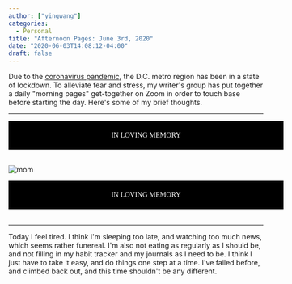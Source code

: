 ```yaml
---
author: ["yingwang"]
categories:
  - Personal
title: "Afternoon Pages: June 3rd, 2020"
date: "2020-06-03T14:08:12-04:00"
draft: false
---
```


Due to the [coronavirus
pandemic](https://en.wikipedia.org/wiki/2019-20_coronavirus_pandemic), the D.C.
metro region has been in a state of lockdown. To alleviate fear and stress, my
writer's group has put together a daily "morning pages" get-together on Zoom in
order to touch base before starting the day. Here's some of my brief thoughts.

---

<div style="background-color: black; color: white; text-align: center; font-family: 'Times New Roman'; padding: 20px; width: 100%">
IN LOVING MEMORY
</div>
<br>

![mom](/img/posts/2020/06/03/afternoon_pages.jpg)

<div style="background-color: black; color: white; text-align: center; font-family: 'Times New Roman'; padding: 20px; width: 100%">
IN LOVING MEMORY
</div>
<br>

---

Today I feel tired. I think I'm sleeping too late, and watching too much news,
which seems rather funereal. I'm also not eating as regularly as I should be,
and not filling in my habit tracker and my journals as I need to be. I think I
just have to take it easy, and do things one step at a time. I've failed before,
and climbed back out, and this time shouldn't be any different.
